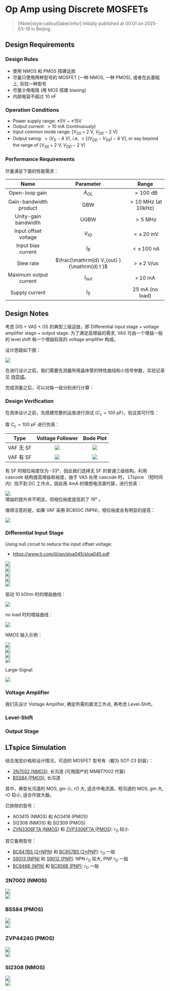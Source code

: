 # Op Amp using Discrete MOSFETs

> [!Note|style:callout|label:Infor]
Initially published at 00:01 on 2025-03-18 in Beijing.



## Design Requirements

### Design Rules

- 使用 NMOS 和 PMOS 搭建运放
- 尽量只使用两种型号的 MOSFET (一种 NMOS, 一种 PMOS), 或者在此基础上, 另找一种型号
- 尽量少用电阻 (用 MOS 搭建 biasing)
- 内部电容不超过 $10\ \mathrm{nF}$

### Operation Conditions

- Power supply range: ±5V ~ ±15V
- Output current: $> 10\ \mathrm{mA}$ (continuously)
- Input common mode range: $[V_{SS} + 2 \ \mathrm{V},\ V_{DD} - 2 \ \mathrm{V}]$
- Output swing: $> (V_S - 4\ \mathrm{V})$, i.e, $> [ (V_{DD} - V_{SS}) - 4\ \mathrm{V} ]$, or say beyond the range of $[V_{SS} + 2 \ \mathrm{V},\ V_{DD} - 2 \ \mathrm{V}]$


### Performance Requirements

<!-- 
- Open-loop gain: $A_{OL} > 100\ \mathrm{dB}$
- Gain-bandwidth product: $\mathrm{GBW} > 1\ \mathrm{MHz}$
- Input offset voltage: $V_{IO} < 20\ \mathrm{mV}$
- Input bias current: $|I_B| < 100\ \mathrm{nA}$
 -->


尽量满足下面的性能需求：

<div class='center'>

| Name | Parameter | Range |
|:-:|:-:|:-:|
 | Open-loop gain | $A_{OL}$ | $> 100\ \mathrm{dB}$ |
 | Gain-bandwidth product | $\mathrm{GBW}$ | $> 10\ \mathrm{MHz}$ (at 10kHz) |
 | Unity-gain bandwidth | $\mathrm{UGBW}$ | $> 5\ \mathrm{MHz}$ |
 | Input offset voltage | $V_{IO}$ | $< ±\, 20\ \mathrm{mV}$ |
 | Input bias current | $I_B$ | $< ±\, 100\ \mathrm{nA}$ |
 | Slew rate | $\frac{\mathrm{d} V_{out} }{\mathrm{d} t }$ | $> ±\, 2 \ \mathrm{V/us}$ |
 | Maximum output current | $I_{out}$ | $> \, 10 \ \mathrm{mA}$ |
 | Supply current | $I_S$ | $25 \ \mathrm{mA}$ (no load) |
</div>


## Design Notes

考虑 DIS + VAS + OS 的典型三级运放，即 Differential input stage + voltage amplifier stage + output stage. 为了满足高增益的需求, VAS 可由一个增益一般的 level shift 和一个增益较高的 voltage amplifier 构成。

设计思路如下图：
<div class="center"><img src="https://imagebank-0.oss-cn-beijing.aliyuncs.com/VS-PicGo/2025-03-18-19-45-54_Op Amp using Discrete MOSFETs.jpeg"/></div>

在进行设计之前，我们需要先测量所用晶体管的特性曲线和小信号参数，实验记录见 [待完成](待完成)。

完成测量之后，可以对每一级分别进行计算：

### Design Verification

在具体设计之前，先搭建完整的运放进行测试 ($C_c = 100 \ \mathrm{pF}$)，验证其可行性：

<div class='center'>

取 $C_c = 100 \ \mathrm{pF}$ 进行仿真：

| Type | Voltage Follower | Bode Plot |
|:-:|:-:|:-:|
 | VAF 无 SF | <div class="center"><img src="https://imagebank-0.oss-cn-beijing.aliyuncs.com/VS-PicGo/2025-03-23-14-36-40_Op Amp using Discrete MOSFETs.png"/></div> | <div class="center"><img src="https://imagebank-0.oss-cn-beijing.aliyuncs.com/VS-PicGo/2025-03-23-14-35-36_Op Amp using Discrete MOSFETs.png"/></div> |
 | VAF 有 SF | <div class="center"><img src="https://imagebank-0.oss-cn-beijing.aliyuncs.com/VS-PicGo/2025-03-23-14-38-14_Op Amp using Discrete MOSFETs.png"/></div> | <div class="center"><img src="https://imagebank-0.oss-cn-beijing.aliyuncs.com/VS-PicGo/2025-03-23-14-39-35_Op Amp using Discrete MOSFETs.png"/></div> |
</div>

有 SF 时相位裕度仅为 -33°，因此我们选择无 SF 的普通三级结构。利用 cascode 结构提高增益和裕度，由于 VAS 处用 cascode 时， LTspice （短时间内）找不到 DC 工作点，因此用 4mA 的理想电流源代替，进行仿真：
<div class="center"><img src="https://imagebank-0.oss-cn-beijing.aliyuncs.com/VS-PicGo/2025-03-23-14-55-45_Op Amp using Discrete MOSFETs.png"/></div>
增益的提升并不明显，但相位裕度提高到了 19° 。

值得注意的是，如果 VAF 采用 BC850C (NPN)，相位裕度会有明显的提高：
<div class="center"><img src="https://imagebank-0.oss-cn-beijing.aliyuncs.com/VS-PicGo/2025-03-23-15-09-42_Op Amp using Discrete MOSFETs.png"/></div>

### Differential Input Stage



Using null circuit to reduce the input offset voltage:
- https://www.ti.com/lit/an/sloa045/sloa045.pdf
<div class="center"><img src="https://imagebank-0.oss-cn-beijing.aliyuncs.com/VS-PicGo/2025-03-18-18-41-34_Op Amp using Discrete MOSFETs.png"/></div>

<div class="center"><img src="https://imagebank-0.oss-cn-beijing.aliyuncs.com/VS-PicGo/2025-03-19-00-45-02_Op Amp using Discrete MOSFETs.png"/></div>
<div class="center"><img src="https://imagebank-0.oss-cn-beijing.aliyuncs.com/VS-PicGo/2025-03-19-00-52-37_Op Amp using Discrete MOSFETs.png"/></div>
<div class="center"><img src="https://imagebank-0.oss-cn-beijing.aliyuncs.com/VS-PicGo/2025-03-19-00-55-52_Op Amp using Discrete MOSFETs.png"/></div>
<div class="center"><img src="https://imagebank-0.oss-cn-beijing.aliyuncs.com/VS-PicGo/2025-03-19-00-56-31_Op Amp using Discrete MOSFETs.png"/></div>

驱动 10 kOhm 时的增益曲线：
<div class="center"><img src="https://imagebank-0.oss-cn-beijing.aliyuncs.com/VS-PicGo/2025-03-19-17-38-19_Op Amp using Discrete MOSFETs.png"/></div>

no load 时的增益曲线：
<!-- <div class="center"><img src="https://imagebank-0.oss-cn-beijing.aliyuncs.com/VS-PicGo/2025-03-19-17-39-51_Op Amp using Discrete MOSFETs.png"/></div>
 -->
<!-- <div class="center"><img src="https://imagebank-0.oss-cn-beijing.aliyuncs.com/VS-PicGo/2025-03-19-17-45-12_Op Amp using Discrete MOSFETs.png"/></div>
 -->
<div class="center"><img src="https://imagebank-0.oss-cn-beijing.aliyuncs.com/VS-PicGo/2025-03-19-17-45-56_Op Amp using Discrete MOSFETs.png"/></div>

NMOS 输入示例：
<!-- <div class="center"><img src="https://imagebank-0.oss-cn-beijing.aliyuncs.com/VS-PicGo/2025-03-24-22-33-46_Op Amp using Discrete MOSFETs.png"/></div>
 -->
<div class="center"><img src="https://imagebank-0.oss-cn-beijing.aliyuncs.com/VS-PicGo/2025-03-24-22-35-33_Op Amp using Discrete MOSFETs.png"/></div>
<!-- <div class="center"><img src="https://imagebank-0.oss-cn-beijing.aliyuncs.com/VS-PicGo/2025-03-24-22-40-44_Op Amp using Discrete MOSFETs.png"/></div>
<div class="center"><img src="https://imagebank-0.oss-cn-beijing.aliyuncs.com/VS-PicGo/2025-03-24-22-44-12_Op Amp using Discrete MOSFETs.png"/></div>
 -->
<div class="center"><img src="https://imagebank-0.oss-cn-beijing.aliyuncs.com/VS-PicGo/2025-03-24-22-50-20_Op Amp using Discrete MOSFETs.png"/></div>
<div class="center"><img src="https://imagebank-0.oss-cn-beijing.aliyuncs.com/VS-PicGo/2025-03-24-22-47-58_Op Amp using Discrete MOSFETs.png"/></div>
<div class="center"><img src="https://imagebank-0.oss-cn-beijing.aliyuncs.com/VS-PicGo/2025-03-24-22-45-54_Op Amp using Discrete MOSFETs.png"/></div>

Large-Signal:
<div class="center"><img src="https://imagebank-0.oss-cn-beijing.aliyuncs.com/VS-PicGo/2025-03-24-22-58-55_Op Amp using Discrete MOSFETs.png"/></div>

### Voltage Amplifier

我们先设计 Voltage Amplifier, 确定所需的直流工作点, 再考虑 Level-Shift。

### Level-Shift

### Output Stage

## LTspice Simulation

结合淘宝价格和设计情况，可选的 MOSFET 型号有（都为 SOT-23 封装）：
- [2N7002 (NMOS)](https://item.szlcsc.com/datasheet/2N7002LT1G/17020.html), 长沟道 (可用国产的 MMBT7002 代替)
- [BSS84 (PMOS)](https://item.szlcsc.com/datasheet/BSS84LT1G/83234.html), 长沟道

其中，典型长沟道的 MOS, gm 小, rO 大, 适合作电流源。短沟道的 MOS, gm 大, rO 较小, 适合作放大器。

已排除的型号：
- AO3415 (NMOS) 和 AO3416 (PMOS)
- SI2308 (NMOS) 和 SI2309 (PMOS)
- [ZVN3306FTA (NMOS)](https://item.szlcsc.com/datasheet/ZVN3306FTA/166652.html) 和 [ZVP3306FTA (PMOS)](https://item.szlcsc.com/datasheet/ZVP3306FTA/162357.html): $r_O$ 较小

其它备用型号：
- [BC847BS (2*NPN)](https://item.szlcsc.com/datasheet/BC847BS/43142126.html) 和 [BC857BS (2*PNP)](https://item.szlcsc.com/datasheet/BC857BS/43142127.html): $r_O$ 一般
- [S9013 (NPN)](https://item.szlcsc.com/datasheet/S9013/21397165.html) 和 [S9012 (PNP)](https://item.szlcsc.com/datasheet/S9012/21397167.html): NPN $r_O$ 较大, PNP $r_O$ 一般
- [BC846B (NPN)](https://item.szlcsc.com/datasheet/BC846B/21397172.html) 和 [BC856B (PNP)](https://item.szlcsc.com/datasheet/BC856B/21397174.html): $r_O$ 一般

### 2N7002 (NMOS)

<div class="center"><img src="https://imagebank-0.oss-cn-beijing.aliyuncs.com/VS-PicGo/2025-03-18-23-04-01_Op Amp using Discrete MOSFETs.png"/></div>
<!-- <div class="center"><img src="https://imagebank-0.oss-cn-beijing.aliyuncs.com/VS-PicGo/2025-03-18-22-40-55_Op Amp using Discrete MOSFETs.png"/></div> -->
<div class="center"><img src="https://imagebank-0.oss-cn-beijing.aliyuncs.com/VS-PicGo/2025-03-18-22-44-06_Op Amp using Discrete MOSFETs.png"/></div>

### BSS84 (PMOS)

<div class="center"><img src="https://imagebank-0.oss-cn-beijing.aliyuncs.com/VS-PicGo/2025-03-18-23-41-21_Op Amp using Discrete MOSFETs.png"/></div>
<div class="center"><img src="https://imagebank-0.oss-cn-beijing.aliyuncs.com/VS-PicGo/2025-03-18-23-42-17_Op Amp using Discrete MOSFETs.png"/></div>

### ZVP4424G (PMOS)

<div class="center"><img src="https://imagebank-0.oss-cn-beijing.aliyuncs.com/VS-PicGo/2025-03-18-23-05-45_Op Amp using Discrete MOSFETs.png"/></div>
<!-- <div class="center"><img src="https://imagebank-0.oss-cn-beijing.aliyuncs.com/VS-PicGo/2025-03-18-23-00-59_Op Amp using Discrete MOSFETs.png"/></div> -->
<div class="center"><img src="https://imagebank-0.oss-cn-beijing.aliyuncs.com/VS-PicGo/2025-03-18-23-02-03_Op Amp using Discrete MOSFETs.png"/></div>

### SI2308 (NMOS)
<div class="center"><img src="https://imagebank-0.oss-cn-beijing.aliyuncs.com/VS-PicGo/2025-03-18-22-51-11_Op Amp using Discrete MOSFETs.png"/></div>
<div class="center"><img src="https://imagebank-0.oss-cn-beijing.aliyuncs.com/VS-PicGo/2025-03-18-22-54-51_Op Amp using Discrete MOSFETs.png"/></div>

